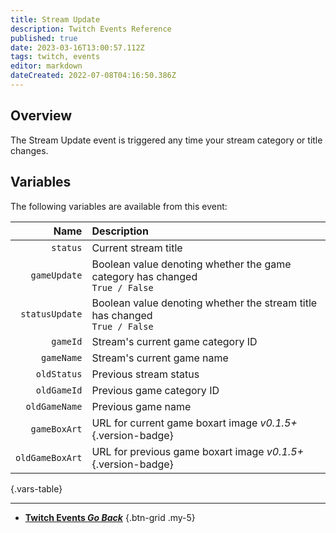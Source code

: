 ```yaml
---
title: Stream Update
description: Twitch Events Reference
published: true
date: 2023-03-16T13:00:57.112Z
tags: twitch, events
editor: markdown
dateCreated: 2022-07-08T04:16:50.386Z
---
```


## Overview
The Stream Update event is triggered any time your stream category or title changes.

## Variables
The following variables are available from this event:

Name | Description
----:|:------------
`status` | Current stream title
`gameUpdate` | Boolean value denoting whether the game category has changed <br> `True / False`
`statusUpdate` | Boolean value denoting whether the stream title has changed <br> `True / False`
`gameId` | Stream's current game category ID
`gameName` | Stream's current game name
`oldStatus` | Previous stream status
`oldGameId` | Previous game category ID
`oldGameName` | Previous game name
`gameBoxArt` | URL for current game boxart image *v0.1.5+*{.version-badge}
`oldGameBoxArt` | URL for previous game boxart image *v0.1.5+*{.version-badge}
{.vars-table}

---

- [<i class="mdi mdi-chevron-left"></i>**Twitch Events *Go Back***](/Platforms/Twitch/Events)
{.btn-grid .my-5}
